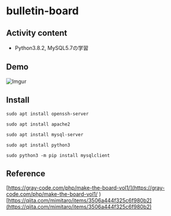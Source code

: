 # bulletin-board  
## Activity content  
* Python3.8.2, MySQL5.7の学習　　
## Demo  
![Imgur](https://i.imgur.com/AYX9OuI.png)
## Install  
```
sudo apt install openssh-server

sudo apt install apache2

sudo apt install mysql-server

sudo apt install python3

sudo python3 -m pip install mysqlclient
```  
## Reference  
[https://gray-code.com/php/make-the-board-vol1/](https://gray-code.com/php/make-the-board-vol1/
)  
[https://qiita.com/mimitaro/items/3506a444f325c6f980b2](https://qiita.com/mimitaro/items/3506a444f325c6f980b2)
